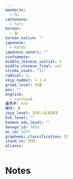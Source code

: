 ```yaml
---
mandarin:
  - hū
cantonese:
  - fat1
korean:
  - 홀
korean_native: ""
japanese:
  - KOTSU
japanese_nanori: ""
vietnamese:
middle_chinese_initial: h
middle_chinese_final: uət
stroke_count: "11"
radical: 心
skip_number: 1-3-8
grade_level: 先進
pos: ""
english:
  - confused
羅馬字: hod
韓文: 혿
joyo_level: 日本人名用漢字
hsk_level: ""
hanmun_edu_level: ""
danayo_id: 7453
mc_id: 4275
graphemic_classification: 忽
stand_in: 恍惚
aliases:
---
```


# Notes
